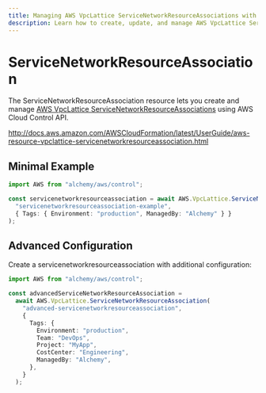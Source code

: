 ```yaml
---
title: Managing AWS VpcLattice ServiceNetworkResourceAssociations with Alchemy
description: Learn how to create, update, and manage AWS VpcLattice ServiceNetworkResourceAssociations using Alchemy Cloud Control.
---
```


# ServiceNetworkResourceAssociation

The ServiceNetworkResourceAssociation resource lets you create and manage [AWS VpcLattice ServiceNetworkResourceAssociations](https://docs.aws.amazon.com/vpclattice/latest/userguide/) using AWS Cloud Control API.

http://docs.aws.amazon.com/AWSCloudFormation/latest/UserGuide/aws-resource-vpclattice-servicenetworkresourceassociation.html

## Minimal Example

```ts
import AWS from "alchemy/aws/control";

const servicenetworkresourceassociation = await AWS.VpcLattice.ServiceNetworkResourceAssociation(
  "servicenetworkresourceassociation-example",
  { Tags: { Environment: "production", ManagedBy: "Alchemy" } }
);
```

## Advanced Configuration

Create a servicenetworkresourceassociation with additional configuration:

```ts
import AWS from "alchemy/aws/control";

const advancedServiceNetworkResourceAssociation =
  await AWS.VpcLattice.ServiceNetworkResourceAssociation(
    "advanced-servicenetworkresourceassociation",
    {
      Tags: {
        Environment: "production",
        Team: "DevOps",
        Project: "MyApp",
        CostCenter: "Engineering",
        ManagedBy: "Alchemy",
      },
    }
  );
```

